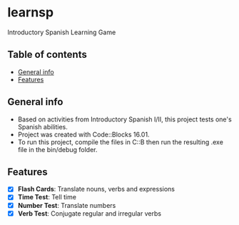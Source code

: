 # learnsp
Introductory Spanish Learning Game

## Table of contents
* [General info](#general-info)
* [Features](#features)

## General info
* Based on activities from Introductory Spanish I/II, this project tests one's Spanish abilities.
* Project was created with Code::Blocks 16.01.
* To run this project, compile the files in C::B then run the resulting .exe file in the bin/debug folder.

## Features
- [x] __Flash Cards__: Translate nouns, verbs and expressions
- [x] __Time Test__: Tell time
- [x] __Number Test__: Translate numbers
- [x] __Verb Test__: Conjugate regular and irregular verbs
